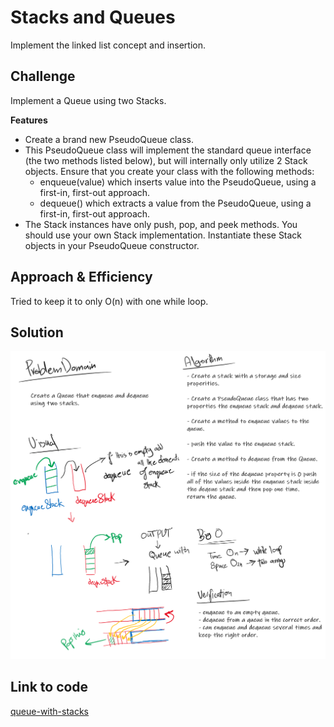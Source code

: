 # Stacks and Queues
Implement the linked list concept and insertion.

## Challenge

Implement a Queue using two Stacks.

**Features** 
  - Create a brand new PseudoQueue class. 
  - This PseudoQueue class will implement the standard queue interface (the two methods listed below), but will internally only utilize 2 Stack objects. Ensure that you create your class with the following methods:
    * enqueue(value) which inserts value into the PseudoQueue, using a first-in, first-out approach.
    * dequeue() which extracts a value from the PseudoQueue, using a first-in, first-out approach.
  - The Stack instances have only push, pop, and peek methods. You should use your own Stack implementation. Instantiate these Stack objects in your PseudoQueue constructor.

## Approach & Efficiency
Tried to keep it to only O(n) with one while loop.

## Solution
![stacks-with-queues](../assets/twoStacksQueue.png)


## Link to code
[queue-with-stacks](./queue-with-stacks.js)
